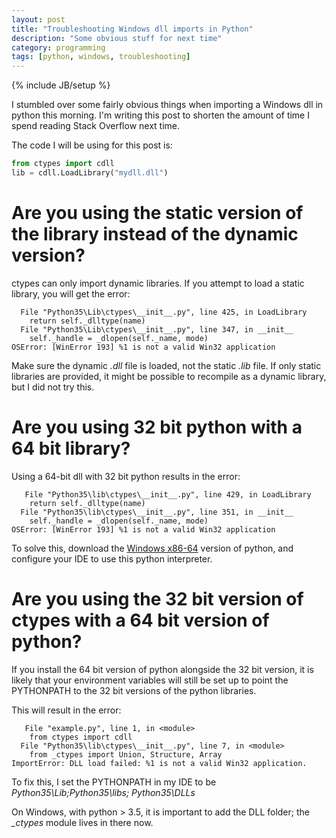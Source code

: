 ```yaml
---
layout: post
title: "Troubleshooting Windows dll imports in Python"
description: "Some obvious stuff for next time"
category: programming
tags: [python, windows, troubleshooting]
---
```

{% include JB/setup %}

I stumbled over some fairly obvious things when importing a Windows dll in python this
 morning. I'm writing this post to shorten the amount of time I spend reading Stack
 Overflow next time.

The code I will be using for this post is:

```python
from ctypes import cdll
lib = cdll.LoadLibrary("mydll.dll")
```

Are you using the static version of the library instead of the dynamic version?
===============================================================================

ctypes can only import dynamic libraries. If you attempt to load a static library, you
 will get the error:

```
  File "Python35\Lib\ctypes\__init__.py", line 425, in LoadLibrary
    return self._dlltype(name)
  File "Python35\Lib\ctypes\__init__.py", line 347, in __init__
    self._handle = _dlopen(self._name, mode)
OSError: [WinError 193] %1 is not a valid Win32 application
```

Make sure the dynamic *.dll* file is loaded, not the static *.lib* file. If only
static libraries are provided, it might be possible to recompile as a dynamic library, but I did not try this.

Are you using 32 bit python with a 64 bit library?
==================================================

Using a 64-bit dll with 32 bit python results in the error:

```
   File "Python35\lib\ctypes\__init__.py", line 429, in LoadLibrary
    return self._dlltype(name)
  File "Python35\lib\ctypes\__init__.py", line 351, in __init__
    self._handle = _dlopen(self._name, mode)
OSError: [WinError 193] %1 is not a valid Win32 application
```

To solve this, download the [Windows x86-64](https://www.python.org/downloads) version
 of python, and configure your IDE to use this python interpreter.

Are you using the 32 bit version of ctypes with a 64 bit version of python?
===========================================================================

If you install the 64 bit version of python alongside the 32 bit version, it is likely
 that your environment variables will still be set up to point the PYTHONPATH to the
 32 bit versions of the python libraries.

This will result in the error:

```
   File "example.py", line 1, in <module>
    from ctypes import cdll
  File "Python35\lib\ctypes\__init__.py", line 7, in <module>
    from _ctypes import Union, Structure, Array
ImportError: DLL load failed: %1 is not a valid Win32 application.
```

To fix this, I set the PYTHONPATH in my IDE to be *Python35\Lib\;Python35\libs;
Python35\DLLs*

On Windows, with python > 3.5, it is important to add the DLL folder; the *_ctypes*
module lives in there now.



